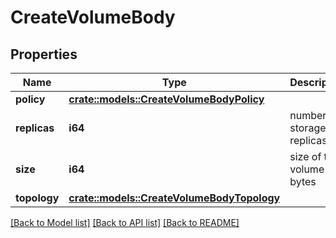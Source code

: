 # CreateVolumeBody

## Properties

Name | Type | Description | Notes
------------ | ------------- | ------------- | -------------
**policy** | [**crate::models::CreateVolumeBodyPolicy**](CreateVolumeBody_policy.md) |  | 
**replicas** | **i64** | number of storage replicas | 
**size** | **i64** | size of the volume in bytes | 
**topology** | [**crate::models::CreateVolumeBodyTopology**](CreateVolumeBody_topology.md) |  | 

[[Back to Model list]](../README.md#documentation-for-models) [[Back to API list]](../README.md#documentation-for-api-endpoints) [[Back to README]](../README.md)


